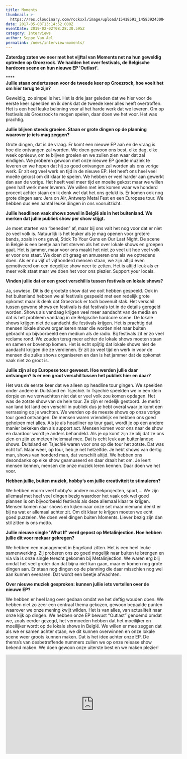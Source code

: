 ```yaml
---
title: Moments
thumbnail: >-
  https://res.cloudinary.com/rockxxl/image/upload/15418591_1458392430845477_8597358955220313955_o.jpg
date: 2017-05-03T13:14:52.000Z
eventDate: 2019-02-02T08:28:30.595Z
category: Interviews
author: Seppe Van Ael
permalink: /news/interview-moments/
---
```

**Zaterdag zaten we neer met het vijftal van Moments net na hun geweldig optreden op Groezrock. We hadden het over festivals, de Belgische hardcore scene en hun nieuwe EP 'Outlast'.**

****\
**Jullie staan ondertussen voor de tweede keer op Groezrock, hoe voelt het om hier terug te zijn?**

Geweldig, zo simpel is het. Het is drie jaar geleden dat we hier voor de eerste keer speelden en ik denk dat de tweede keer alles heeft overtroffen. Het is een heel leuke beloning voor al het harde werk dat we leveren. Om op festivals als Groezrock te mogen spelen, daar doen we het voor. Het was prachtig.

**Jullie blijven steeds groeien. Staan er grote dingen op de planning waarover je iets mag zeggen?**

Grote dingen, dat is de vraag. Er komt een nieuwe EP aan en de vraag is hoe die ontvangen zal worden. We doen gewoon ons best, elke dag, elke week opnieuw, om te blijven groeien en we zullen zien waar dat zal eindigen. We proberen gewoon met onze nieuwe EP goede muziek te leveren en we hopen dat hij zo goed ontvangen zal worden als ons vorige werk. Er zit erg veel werk en tijd in de nieuwe EP. Het heeft ons heel veel moeite gekost om dit klaar te spelen. We hebben er veel harder aan gewerkt dan aan de vorige. Het heeft veel meer tijd en moeite gekost maar we willen geen half werk meer leveren. We willen met iets komen waar we honderd procent achter staan en ik denk wel dat het ons gelukt is. Er komen ook nog grote dingen aan: Jera on Air, Antwerp Metal Fest en een Europese tour. We hebben dus een aantal leuke dingen in ons vooruitzicht.

**Jullie headlinen vaak shows zowel in België als in het buitenland. We merken dat jullie publiek show per show stijgt.**

Je moet starten van “beneden” af, maar bij ons valt het nog voor dat er niet zo veel volk is. Natuurlijk is het leuker als je mag openen voor grotere bands, zoals in ons geval, Stick To Your Guns en Our Last Night. De scene in België is een beetje aan het sterven als het over lokale shows en groepen gaat. Het is jammer, maar voor ons maakt het niet zo veel uit hoe veel volk er voor ons staat. We doen dit graag en amuseren ons als we optredens doen. Als er nu vijf of vijfhonderd mensen staan, we zijn altijd even gemotiveerd om een degelijke show neer te zetten. Het is altijd leuk als er meer volk staat maar we doen het voor ons plezier. Support your locals.

**Vinden jullie dat er een groot verschil is tussen festivals en lokale shows?** 

Ja, sowieso. Dit is de grootste show dat we ooit hebben gespeeld. Ook in het buitenland hebben we al festivals gespeeld met een redelijk grote opkomst maar ik denk dat Groezrock er toch bovenuit stak. Het verschil tussen gewone shows en festivals is dat festivals tot in de details geregeld worden. Shows als vandaag krijgen veel meer aandacht van de media en dat is het probleem vandaag in de Belgische hardcore scene. De lokale shows krijgen niet de aandacht die festivals krijgen. Het is prachtig dat mensen lokale shows organiseren maar die worden niet naar buiten gebracht op bijvoorbeeld een medium als de radio. Bij festivals zit er zo veel reclame rond. We zouden terug meer achter de lokale shows moeten staan en samen er bovenop komen. Het is echt spijtig dat lokale shows niet de aandacht krijgen die ze verdienen. Er zit zo veel tijd en werk in voor de mensen die zulke shows organiseren en dan is het jammer dat de opkomst vaak niet zo groot is.

**Jullie zijn al op Europese tour geweest. Hoe werden jullie daar ontvangen? Is er een groot verschil tussen het publiek hier en daar?**

Het was de eerste keer dat we alleen op headline tour gingen. We speelden onder andere in Duitsland en Tsjechië. In Tsjechië speelden we in een klein dorpje en we verwachtten niet dat er veel volk zou komen opdagen. Het was de zotste show van de hele tour. Ze zijn er redelijk gestoord. Je merkt van land tot land een verschil in publiek dus je hebt overal waar je komt een verrassing op je wachten. We werden op de meeste shows op onze vorige tour goed ontvangen. De mensen waren vriendelijk en hebben ons goed geholpen met alles. Als je als headliner op tour gaat, wordt je op een andere manier bekeken dan als support act. Mensen komen voor ons naar de show en daardoor wordt je anders behandeld. Als je op komt zijn ze blij dat ze ons zien en zijn ze meteen helemaal mee. Dat is echt leuk aan buitenlandse shows. Duitsland en Tsjechië waren voor ons op die tour het zotste. Dat was echt tof. Maar weer, op tour, heb je net hetzelfde. Je hebt shows van dertig man, shows van honderd man, dat verschilt altijd. We hebben ons desondanks op elke show geamuseerd en daar draait het om. Je leert mensen kennen, mensen die onze muziek leren kennen. Daar doen we het voor.

**Hebben jullie, buiten muziek, hobby’s om jullie creativiteit te stimuleren?** 

We hebben enorm veel hobby’s: andere muziekprojecten, sport,… We zijn allemaal met heel veel dingen bezig waardoor het vaak ook wel goed plannen is om bijvoorbeeld festivals als deze allemaal klaar te krijgen. Mensen komen naar shows en kijken naar onze set maar niemand denkt er bij na wat er allemaal achter zit. Om dit klaar te krijgen moeten we echt goed puzzelen. We doen veel dingen buiten Moments. Liever bezig zijn dan stil zitten is ons motto.

**Jullie nieuwe single 'What If' werd gepost op Metalinjection. Hoe hebben jullie dit voor mekaar gekregen?**

We hebben een management in Engeland zitten. Het is een heel leuke samenwerking. Zij proberen ons zo goed mogelijk naar buiten te brengen en via via is onze single terecht gekomen bij Metalinjection. We waren erg blij omdat het veel groter dan dat bijna niet kan gaan, maar er komen nog grote dingen aan. Er staan nog dingen op de planning die daar misschien nog wel aan kunnen evenaren. Dat wordt een beetje afwachten.

**Over nieuwe muziek gesproken: kunnen jullie iets vertellen over de nieuwe EP?**

We hebben er heel lang over gedaan omdat we het deftig wouden doen. We hebben niet zo zeer een centraal thema gekozen, gewoon bepaalde punten waarover we onze mening kwijt wilden. Het is van alles, van actualiteit naar onze kijk op dingen. We hebben onze EP bewust “Outlast” genoemd omdat we, zoals eerder gezegd, het vermoeden hebben dat het moeilijker en moeilijker wordt op de lokale shows in België. We willen er mee zeggen dat als we er samen achter staan, we dit kunnen overwinnen en onze lokale scene weer groots kunnen maken. Dat is het idee achter onze EP. De thema’s van desbetreffende nummers zullen we op onze release show bekend maken. We doen gewoon onze uiterste best en we maken plezier!

<iframe width="560" height="315" src="https://www.youtube.com/embed/vAb3FY21geI" frameborder="0" allow="accelerometer; autoplay; encrypted-media; gyroscope; picture-in-picture" allowfullscreen></iframe>
